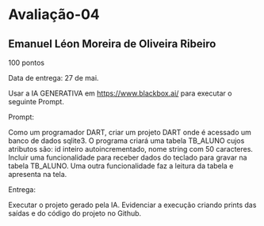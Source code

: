 # Avaliação-04
## Emanuel Léon Moreira de Oliveira Ribeiro

100 pontos 

Data de entrega: 27 de mai.

Usar a IA GENERATIVA em https://www.blackbox.ai/ para executar o seguinte Prompt.

Prompt:

Como um programador DART, criar um projeto DART onde é
acessado um banco de dados sqlite3.
O programa criará uma tabela TB_ALUNO cujos atributos são:
id inteiro autoincrementado,
nome string com 50 caracteres.
Incluir uma funcionalidade para receber dados do teclado para
gravar na tabela TB_ALUNO. 
Uma outra funcionalidade faz a
leitura da tabela e apresenta na tela.

Entrega:

Executar o projeto gerado pela IA.
Evidenciar a execução criando prints das saídas e do código do projeto no Github.
